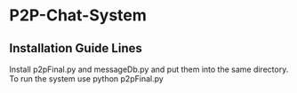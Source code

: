 # P2P-Chat-System

## Installation Guide Lines

Install p2pFinal.py and messageDb.py and put them into the same directory. To run the system use python p2pFinal.py
